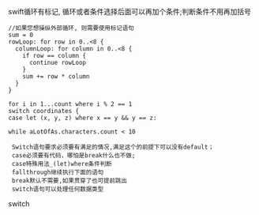 swift循环有标记, 循环或者条件选择后面可以再加个条件;判断条件不用再加括号

```
//如果您想操纵外部循环, 则需要使用标记语句
sum = 0
rowLoop: for row in 0..<8 {
  columnLoop: for column in 0..<8 {
    if row == column {
      continue rowLoop
    }
    sum += row * column
  }
}
```

```
for i in 1...count where i % 2 == 1
switch coordinates {
case let (x, y, z) where x == y && y == z:
```

```
while aLotOfAs.characters.count < 10
```

```
 Switch语句要求必须要有满足的情况,满足这个的前提下可以没有default；
 case必须要有代码，哪怕是break什么也不做;
 case特殊用法_(let)where条件判断
 fallthrough继续执行下面的语句
 break默认不需要,如果贯穿了也可提前跳出
 switch语句可以处理任何数据类型
```

switch




